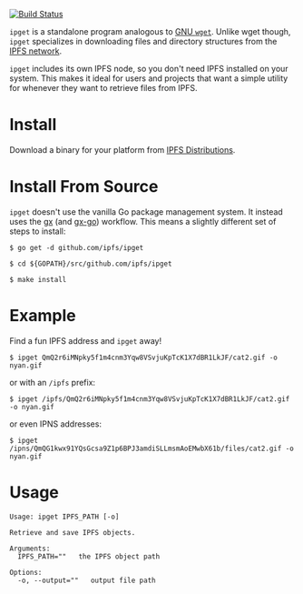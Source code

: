 [![Build Status](https://secure.travis-ci.org/ipfs/ipget.png?branch=master)](http://travis-ci.org/ipfs/ipget)


`ipget` is a standalone program analogous to [GNU `wget`](https://www.gnu.org/software/wget/). Unlike wget though, `ipget` specializes in downloading files and directory structures from the [IPFS network](https://ipfs.io).

`ipget` includes its own IPFS node, so you don't need IPFS installed on your
system. This makes it ideal for users and projects that want a simple utility
for whenever they want to retrieve files from IPFS.


# Install

Download a binary for your platform from [IPFS Distributions](https://dist.ipfs.io/#ipget).


# Install From Source

`ipget` doesn't use the vanilla Go package management system. It instead uses
the [gx](https://github.com/whyrusleeping/gx) (and
[gx-go](https://github.com/whyrusleeping/gx-go)) workflow. This means a slightly
different set of steps to install:

```
$ go get -d github.com/ipfs/ipget

$ cd ${GOPATH}/src/github.com/ipfs/ipget

$ make install
```


# Example

Find a fun IPFS address and `ipget` away!

```
$ ipget QmQ2r6iMNpky5f1m4cnm3Yqw8VSvjuKpTcK1X7dBR1LkJF/cat2.gif -o nyan.gif
```
or with an `/ipfs` prefix:
```
$ ipget /ipfs/QmQ2r6iMNpky5f1m4cnm3Yqw8VSvjuKpTcK1X7dBR1LkJF/cat2.gif -o nyan.gif
```
or even IPNS addresses:
```
$ ipget /ipns/QmQG1kwx91YQsGcsa9Z1p6BPJ3amdiSLLmsmAoEMwbX61b/files/cat2.gif -o nyan.gif
```


# Usage
```
Usage: ipget IPFS_PATH [-o]

Retrieve and save IPFS objects.

Arguments:
  IPFS_PATH=""   the IPFS object path

Options:
  -o, --output=""   output file path
```
